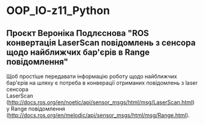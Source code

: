 # OOP_IO-z11_Python
## Проєкт Вероніка Подлєснова "ROS конвертація LaserScan повідомлень з сенсора щодо найближчих бар'єрів в Range повідомлення"
Щоб простіше передавати інформацію роботу щодо найближчих бар'єрів на шляху є потреба в конверації отриманих повідомлень з laser сенсора</br>
LaserScan (http://docs.ros.org/en/noetic/api/sensor_msgs/html/msg/LaserScan.html) у Range повідомлення (http://docs.ros.org/en/melodic/api/sensor_msgs/html/msg/Range.html).
